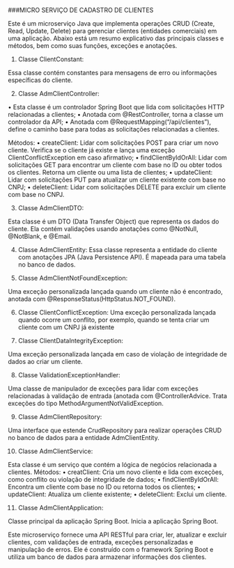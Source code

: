 ###MICRO SERVIÇO DE CADASTRO DE CLIENTES

Este é um microserviço Java que implementa operações CRUD (Create, Read, Update, Delete) para gerenciar clientes (entidades comerciais) em uma aplicação. Abaixo está um resumo explicativo das principais classes e métodos, bem como suas funções, exceções e anotações.

1.	Classe ClientConstant:

Essa classe contém constantes para mensagens de erro ou informações específicas do cliente.

2.	Classe AdmClientController:

•	Esta classe é um controlador Spring Boot que lida com solicitações HTTP relacionadas a clientes;
•	Anotada com @RestController, torna a classe um controlador da API;
•	Anotada com @RequestMapping(“/api/clientes”), define o caminho base para todas as solicitações relacionadas a clientes.

Métodos:
•	createClient: Lidar com solicitações POST para criar um novo cliente. Verifica se o cliente já existe e lança uma exceção ClientConflictException em caso afirmativo;
•	findClientByIdOrAll: Lidar com solicitações GET para encontrar um cliente com base no ID ou obter todos os clientes. Retorna um cliente ou uma lista de clientes;
•	updateClient: Lidar com solicitações PUT para atualizar um cliente existente com base no CNPJ;
•	deleteClient: Lidar com solicitações DELETE para excluir um cliente com base no CNPJ.

3.	Classe AdmClientDTO:

Esta classe é um DTO (Data Transfer Object) que representa os dados do cliente. Ela contém validações usando anotações como @NotNull, @NotBlank, e @Email.

4.	Classe AdmClientEntity:
Essa classe representa a entidade do cliente com anotações JPA (Java Persistence API). É mapeada para uma tabela no banco de dados.

5.	Classe AdmClientNotFoundException:

Uma exceção personalizada lançada quando um cliente não é encontrado, anotada com @ResponseStatus(HttpStatus.NOT_FOUND).

6.	Classe ClientConflictException:
Uma exceção personalizada lançada quando ocorre um conflito, por exemplo, quando se tenta criar um cliente com um CNPJ já existente

7.	Classe ClientDataIntegrityException:

Uma exceção personalizada lançada em caso de violação de integridade de dados ao criar um cliente.

8.	Classe ValidationExceptionHandler:

Uma classe de manipulador de exceções para lidar com exceções relacionadas à validação de entrada (anotada com @ControllerAdvice. Trata exceções do tipo MethodArgumentNotValidException.

9.	Classe AdmClientRepository:

Uma interface que estende CrudRepository para realizar operações CRUD no banco de dados para a entidade AdmClientEntity.

10.	Classe AdmClientService:

Esta classe é um serviço que contém a lógica de negócios relacionada a clientes.
Métodos:
•	creatClient: Cria um novo cliente e lida com exceções, como conflito ou violação de integridade de dados;
•	findClientByIdOrAll: Encontra um cliente com base no ID ou retorna todos os clientes;
•	updateClient: Atualiza um cliente existente;
•	deleteClient: Exclui um cliente.

11.	Classe AdmClientApplication:

Classe principal da aplicação Spring Boot. Inicia a aplicação Spring Boot.

Este microserviço fornece uma API RESTful para criar, ler, atualizar e excluir clientes, com validações de entrada, exceções personalizadas e manipulação de erros. Ele é construído com o framework Spring Boot e utiliza um banco de dados para armazenar informações dos clientes.

